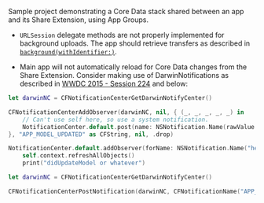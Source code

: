 Sample project demonstrating a Core Data stack shared between an app and its Share Extension, using App Groups.

- `URLSession` delegate methods are not properly implemented for background uploads. The app should retrieve transfers as described in [`background(withIdentifier:)`](https://developer.apple.com/documentation/foundation/urlsessionconfiguration/1407496-background).

- Main app will not automatically reload for Core Data changes from the Share Extension. Consider making use of DarwinNotifications as described in [WWDC 2015 - Session 224](https://developer.apple.com/videos/play/wwdc2015/224/) and below:

``` swift
let darwinNC = CFNotificationCenterGetDarwinNotifyCenter()

CFNotificationCenterAddObserver(darwinNC, nil, { (_, _, _, _, _) in
    // Can't use self here, so use a system notification.
    NotificationCenter.default.post(name: NSNotification.Name(rawValue: "hello"), object: nil)
}, "APP_MODEL_UPDATED" as CFString, nil, .drop)

NotificationCenter.default.addObserver(forName: NSNotification.Name("hello"), object: nil, queue: OperationQueue.main) { _ in
    self.context.refreshAllObjects()
    print("didUpdateModel or whatever")                                                                                                             }
```

``` swift
let darwinNC = CFNotificationCenterGetDarwinNotifyCenter()

CFNotificationCenterPostNotification(darwinNC, CFNotificationName("APP_MODEL_UPDATED" as CFString), nil, nil, true)
```
